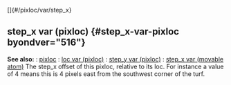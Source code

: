 []{#/pixloc/var/step_x}
## step_x var (pixloc) {#step_x-var-pixloc byondver="516"}
**See also:**
:   [pixloc](#/pixloc)
:   [loc var (pixloc)](#/pixloc/var/loc)
:   [step_y var (pixloc)](#/pixloc/var/step_y)
:   [step_x var (movable atom)](#/atom/movable/var/step_x)
The step_x offset of this pixloc, relative to its loc. For instance a
value of 4 means this is 4 pixels east from the southwest corner of the
turf.